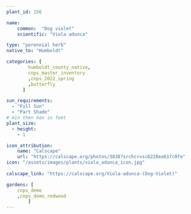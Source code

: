 ```yaml
---
plant_id: 156 

name: 
    common:  "Dog violet"   
    scientific: "Viola adunca"  

type: "perennial herb"
native_to: "Humboldt"

categories: [
        humboldt_county_native,
        cnps_master_inventory
        ,cnps_2022_spring
        ,butterfly
      ]

sun_requirements:
  - "Full Sun"
  - "Part Shade"
# min then max in feet
plant_size:
  - height: 
    - 1 

icon_attribution: 
    name: "Calscape"
    url: "https://calscape.org/photos/3838?srchcr=sc6228ea617c0fe"
icon: "/assets/images/plants/viola_adunca_icon.jpg"
 
calscape_link: "https://calscape.org/Viola-adunca-(Dog-Violet)"

gardens: [
    cnps_demo
    ,cnps_demo_redwood
        ]
---
```

